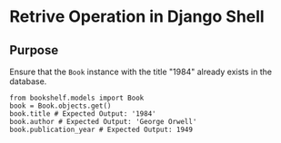 # Retrive Operation in Django Shell

## Purpose
Ensure that the `Book` instance with the title "1984" already exists in the database.

```
from bookshelf.models import Book
book = Book.objects.get()
book.title # Expected Output: '1984'
book.author # Expected Output: 'George Orwell'
book.publication_year # Expected Output: 1949
```